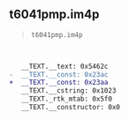 ## t6041pmp.im4p

> `t6041pmp.im4p`

```diff

 
   __TEXT.__text: 0x5462c
-  __TEXT.__const: 0x23ac
+  __TEXT.__const: 0x23aa
   __TEXT.__cstring: 0x1023
   __TEXT._rtk_mtab: 0x5f0
   __TEXT.__constructor: 0x0

```
